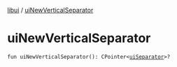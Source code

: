 [libui](index.md) / [uiNewVerticalSeparator](./ui-new-vertical-separator.md)

# uiNewVerticalSeparator

`fun uiNewVerticalSeparator(): CPointer<`[`uiSeparator`](ui-separator.md)`>?`